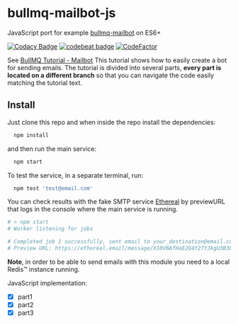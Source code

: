 # bullmq-mailbot-js
JavaScript port for example [bullmq-mailbot](https://github.com/taskforcesh/bullmq-mailbot) on ES6+

[![Codacy Badge](https://api.codacy.com/project/badge/Grade/68b4dd0f6c5e4918bc510bada6e9f4b3)](https://app.codacy.com/gh/igolskyi/bullmq-mailbot-js?utm_source=github.com&utm_medium=referral&utm_content=igolskyi/bullmq-mailbot-js&utm_campaign=Badge_Grade_Settings)
[![codebeat badge](https://codebeat.co/badges/4b7f86c3-df1d-4325-8ce9-53b1fdfa1eae)](https://codebeat.co/projects/github-com-igolskyi-bullmq-mailbot-js-part1)
[![CodeFactor](https://www.codefactor.io/repository/github/igolskyi/bullmq-mailbot-js/badge)](https://www.codefactor.io/repository/github/igolskyi/bullmq-mailbot-js)

See [BullMQ Tutorial - Mailbot](https://blog.taskforce.sh/implementing-mail-microservice-with-bullmq/)
This tutorial shows how to easily create a bot for sending emails. The tutorial is divided into several parts, **every part is located on a different branch** so that you can navigate the code easily matching the tutorial text.

## Install

Just clone this repo and when inside the repo install the dependencies:

```bash
  npm install
```

and then run the main service:

```bash
  npm start
```

To test the service, in a separate terminal, run:
```bash
  npm test 'test@email.com'
```

You can check results with the fake SMTP service [Ethereal](https://ethereal.email/) by previewURL that logs in the console where the main service is running.
```bash
# > npm start
# Worker listening for jobs

# Completed job 1 successfully, sent email to your_destination@email.com
# Preview URL: https://ethereal.email/message/X10VNAfHaE2Q4Y27YJkgU3B3LiUoCotYAAACqcDAPmq3oahUiWxXDmkS1GI
```

**Note**, in order to be able to send emails with this module you need to a local Redis™ instance running.

JavaScript implementation:
- [x] part1
- [x] part2
- [x] part3
